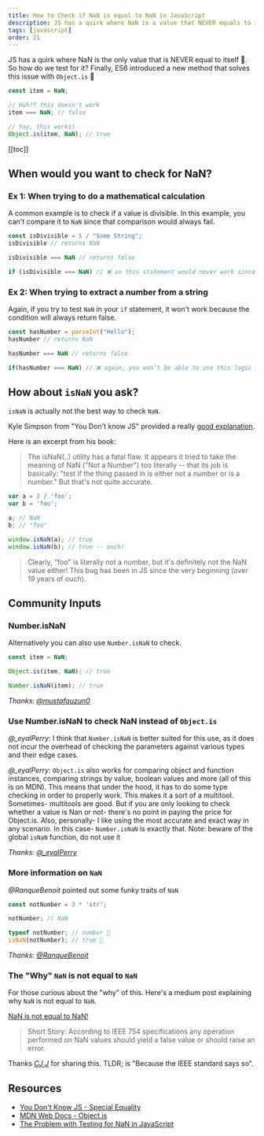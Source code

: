 ```yaml
---
title: How to Check if NaN is equal to NaN in JavaScript
description: JS has a quirk where NaN is a value that NEVER equals to itself. So how do we test for it? Using ES6's Object.is...
tags: [javascript]
order: 21
---
```


JS has a quirk where NaN is the only value that is NEVER equal to itself 🤨. So how do we test for it? Finally, ES6 introduced a new method that solves this issue with `Object.is` 🎉

```javascript
const item = NaN;

// Huh?? this doesn't work
item === NaN; // false

// Yay, this works!
Object.is(item, NaN); // true
```

[[toc]]

## When would you want to check for NaN?

### Ex 1: When trying to do a mathematical calculation

A common example is to check if a value is divisible. In this example, you can't compare it to `NaN` since that comparison would always fail.

```javascript
const isDivisible = 5 / "Some String";
isDivisible // returns NaN

isDivisible === NaN // returns false

if (isDivisible === NaN) // ❌ so this statement would never work since this will always return false because NaN is never equal to NaN.
```

### Ex 2: When trying to extract a number from a string

Again, if you try to test `NaN` in your `if` statement, it won't work because the condition will always return false.

```javascript
const hasNumber = parseInt("Hello");
hasNumber // returns NaN

hasNumber === NaN // returns false

if(hasNumber === NaN) // ❌ again, you won’t be able to use this logic because this will always return false.
```

## How about `isNaN` you ask?

`isNaN` is actually not the best way to check `NaN`.

Kyle Simpson from "You Don't know JS" provided a really [good explanation](https://github.com/getify/You-Dont-Know-JS/blob/master/types%20%26%20grammar/ch2.md#the-not-number-number).

Here is an excerpt from his book:

> The isNaN(..) utility has a fatal flaw. It appears it tried to take the meaning of NaN ("Not a Number") too literally -- that its job is basically: "test if the thing passed in is either not a number or is a number." But that's not quite accurate.

```javascript
var a = 2 / 'foo';
var b = 'foo';

a; // NaN
b; // "foo"

window.isNaN(a); // true
window.isNaN(b); // true -- ouch!
```

> Clearly, "foo" is literally not a number, but it's definitely not the NaN value either! This bug has been in JS since the very beginning (over 19 years of ouch).

## Community Inputs

### Number.isNaN

Alternatively you can also use `Number.isNaN` to check.

```javascript
const item = NaN;

Object.is(item, NaN); // true

Number.isNaN(item); // true
```

_Thanks: [@mustafauzun0](https://instagram.com/_eyalPerry)_

### Use Number.isNaN to check NaN instead of `Object.is`

_@\_eyalPerry_: I think that `Number.isNaN` is better suited for this use, as it does not incur the overhead of checking the parameters against various types and their edge cases.

_@\_eyalPerry_: `Object.is` also works for comparing object and function instances, comparing strings by value, boolean values and more (all of this is on MDN). This means that under the hood, it has to do some type checking in order to properly work. This makes it a sort of a multitool. Sometimes- multitools are good. But if you are only looking to check whether a value is Nan or not- there's no point in paying the price for Object.is. Also, personally- I like using the most accurate and exact way in any scenario. In this case- `Number.isNaN` is exactly that. Note: beware of the global `isNaN` function, do not use it

_Thanks: [@\_eyalPerry](https://twitter.com/_eyalPerry)_

### More information on `NaN`

_@RanqueBenoit_ pointed out some funky traits of `NaN`

```javascript
const notNumber = 3 * 'str';

notNumber; // NaN

typeof notNumber; // number 🤨
isNaN(notNumber); // true 🤨
```

_Thanks: [@RanqueBenoit](https://twitter.com/RanqueBenoit/status/1010604948197912578)_

### The "Why" `NaN` is not equal to `NaN`

For those curious about the "why" of this. Here's a medium post explaining why `NaN` is not equal to `NaN`.

[NaN is not equal to NaN!](https://medium.com/engineering-housing/nan-is-not-equal-to-nan-771321379694)

> Short Story: According to IEEE 754 specifications any operation performed on NaN values should yield a false value or should raise an error.

Thanks _[CJ J](https://www.linkedin.com/in/~cj-johnson)_ for sharing this. TLDR; is "Because the IEEE standard says so".

## Resources

- [You Don't Know JS - Special Equality](https://github.com/getify/You-Dont-Know-JS/blob/master/types%20%26%20grammar/ch2.md#special-equality)
- [MDN Web Docs - Object.is](https://developer.mozilla.org/en-US/docs/Web/JavaScript/Reference/Global_Objects/Object/is)
- [The Problem with Testing for NaN in JavaScript](http://adripofjavascript.com/blog/drips/the-problem-with-testing-for-nan-in-javascript.html)
